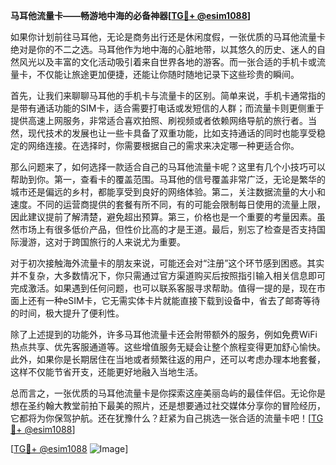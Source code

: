 **马耳他流量卡——畅游地中海的必备神器[[TG💪+ @esim1088](https://t.me/s/esim1088)]**

如果你计划前往马耳他，无论是商务出行还是休闲度假，一张优质的马耳他流量卡绝对是你的不二之选。马耳他作为地中海的心脏地带，以其悠久的历史、迷人的自然风光以及丰富的文化活动吸引着来自世界各地的游客。而一张合适的手机卡或流量卡，不仅能让旅途更加便捷，还能让你随时随地记录下这些珍贵的瞬间。

首先，让我们来聊聊马耳他的手机卡与流量卡的区别。简单来说，手机卡通常指的是带有通话功能的SIM卡，适合需要打电话或发短信的人群；而流量卡则更侧重于提供高速上网服务，非常适合喜欢拍照、刷视频或者依赖网络导航的旅行者。当然，现代技术的发展也让一些卡具备了双重功能，比如支持通话的同时也能享受稳定的网络连接。在选择时，你需要根据自己的需求来决定哪一种更适合你。

那么问题来了，如何选择一款适合自己的马耳他流量卡呢？这里有几个小技巧可以帮助到你。第一，查看卡的覆盖范围。马耳他的信号覆盖非常广泛，无论是繁华的城市还是偏远的乡村，都能享受到良好的网络体验。第二，关注数据流量的大小和速度。不同的运营商提供的套餐有所不同，有的可能会限制每日使用的流量上限，因此建议提前了解清楚，避免超出预算。第三，价格也是一个重要的考量因素。虽然市场上有很多低价产品，但性价比高的才是王道。最后，别忘了检查是否支持国际漫游，这对于跨国旅行的人来说尤为重要。

对于初次接触海外流量卡的朋友来说，可能还会对“注册”这个环节感到困惑。其实并不复杂，大多数情况下，你只需通过官方渠道购买后按照指引输入相关信息即可完成激活。如果遇到任何问题，也可以联系客服寻求帮助。值得一提的是，现在市面上还有一种eSIM卡，它无需实体卡片就能直接下载到设备中，省去了邮寄等待的时间，极大提升了便利性。

除了上述提到的功能外，许多马耳他流量卡还会附带额外的服务，例如免费WiFi热点共享、优先客服通道等。这些增值服务无疑会让整个旅程变得更加舒心愉快。此外，如果你是长期居住在当地或者频繁往返的用户，还可以考虑办理本地套餐，这样不仅能节省开支，还能更好地融入当地生活。

总而言之，一张优质的马耳他流量卡是你探索这座美丽岛屿的最佳伴侣。无论你是想在圣约翰大教堂前拍下最美的照片，还是想要通过社交媒体分享你的冒险经历，它都将为你保驾护航。还在犹豫什么？赶紧为自己挑选一张合适的流量卡吧！[[TG💪+ @esim1088](https://t.me/s/esim1088)]

[[TG💪+ @esim1088](https://t.me/s/esim1088) ![Image](https://i.postimg.cc/4NQfJmqS/Snipaste-2025-05-13-00-14-12.png)]